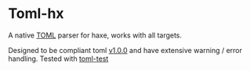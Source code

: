 # Toml-hx
A native [TOML](https://toml.io/) parser for haxe, works with all targets.

Designed to be compliant toml [v1.0.0](https://toml.io/en/v1.0.0) and have extensive warning / error handling. Tested with [toml-test](https://github.com/BurntSushi/toml-test)